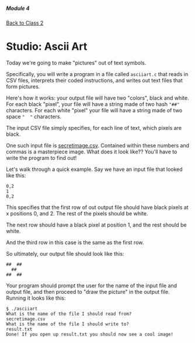 ##### Module 4

[Back to Class 2](../class2)


# Studio: Ascii Art

Today we're going to make "pictures" out of text symbols.

Specifically, you will write a program in a file called `asciiart.c` that reads in CSV files, interprets their coded instructions, and writes out text files that form pictures.

Here's how it works: your output file will have two "colors", black and white. For each black "pixel", your file will have a string made of two hash `"##"` characters. For each white "pixel" your file will have a string made of two space `"  "` characters. 

The input CSV file simply specifies, for each line of text, which pixels are black.

One such input file is [secretimage.csv](./secretimage.csv). Contained within these numbers and commas is a masterpiece image. What does it look like?? You'll have to write the program to find out!

Let's walk through a quick example. Say we have an input file that looked like this:
```
0,2
1
0,2
```
This specifies that the first row of out output file should have black pixels at x positions 0, and 2. The rest of the pixels should be white.

The next row should have a black pixel at position 1, and the rest should be white.

And the third row in this case is the same as the first row.

So ultimately, our output file should look like this:
```
##  ##
  ##  
##  ##
```

Your program should prompt the user for the name of the input file and output file, and then proceed to "draw the picture" in the output file. Running it looks like this:

```
$ ./asciiart
What is the name of the file I should read from?
secretimage.csv
What is the name of the file I should write to?
result.txt
Done! If you open up result.txt you should now see a cool image!
```



